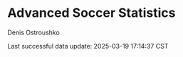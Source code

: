 # Advanced Soccer Statistics
Denis Ostroushko

<!-- gfm -->

Last successful data update: 2025-03-19 17:14:37 CST
